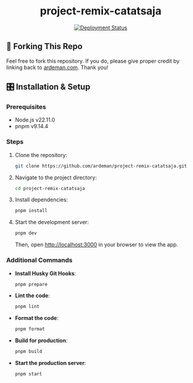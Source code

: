 <h1 align="center">
  project-remix-catatsaja
</h1>

<p align="center">
  <a href="https://github.com/ardeman/project-remix-catatsaja/actions/workflows/firebase-remix.yml" target="_blank">
    <img src="https://github.com/ardeman/project-remix-catatsaja/actions/workflows/firebase-remix.yml/badge.svg?branch=main" alt="Deployment Status" />
  </a>
</p>

## 🍴 Forking This Repo

Feel free to fork this repository. If you do, please give proper credit by linking back to [ardeman.com](https://ardeman.com/). Thank you!

## 🎛️ Installation & Setup

### Prerequisites

- Node.js v22.11.0
- pnpm v9.14.4

### Steps

1. Clone the repository:

   ```bash
   git clone https://github.com/ardeman/project-remix-catatsaja.git
   ```

2. Navigate to the project directory:

   ```bash
   cd project-remix-catatsaja
   ```

3. Install dependencies:

   ```bash
   pnpm install
   ```

4. Start the development server:

   ```bash
   pnpm dev
   ```

   Then, open [http://localhost:3000](http://localhost:3000) in your browser to view the app.

### Additional Commands

- **Install Husky Git Hooks**:

  ```bash
  pnpm prepare
  ```

- **Lint the code**:

  ```bash
  pnpm lint
  ```

- **Format the code**:

  ```bash
  pnpm format
  ```

- **Build for production**:

  ```bash
  pnpm build
  ```

- **Start the production server**:

  ```bash
  pnpm start
  ```
